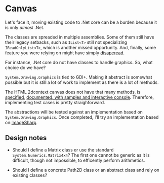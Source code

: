 # Canvas

Let's face it, moving existing code to .Net core can be a burden because it is only _almost_ .Net. 

The classes are spreaded in multiple assemblies.
 Some of them still have their legacy setbacks, such as `IList<T>` still not specializing `IReadOnlyList<T>`, which is another missed opportunity. 
And, finally, some feature you were relying on might have simply [disaperead](https://blogs.msdn.microsoft.com/dotnet/2016/02/10/porting-to-net-core/).

For instance, .Net core do not have classes to handle graphics.
So, what choice do we have? 

`System.Drawing.Graphics` is tied to GDI+. Making it abstract is somewhat possible but it is still a lot of work to implement as there is a lot of methods.

The HTML 2dcontext canvas does not have that many methods, is [specified](https://html.spec.whatwg.org/multipage/scripting.html#2dcontext), [documented, with samples and interactive console](https://developer.mozilla.org/en-US/docs/Web/API/CanvasRenderingContext2D).
Therefore, implementing test cases is pretty straighforward.

The abstractions will be tested against an implementation based on `System.Drawing.Graphics`. Once completed, I'll try an implementation based on [ImageSharp](https://github.com/JimBobSquarePants/ImageSharp).

## Design notes

- Should I define a Matrix class or use the standard `System.Numerics.Matrix4x4`? The first one cannot be generic as it is difficult, though not impossible, to efficently perform arithmetics. 

- Should I define a concrete Path2D class or an abstract class and rely on existing classes?
